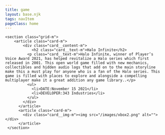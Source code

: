 ```yaml
---
title: game
layout: base.njk
tags: navItem
pageClass: home
---
```






    <section class="grid-m">
        <article class="card-m">
            <div class="card__content-m">
                <h2 class="card__text-m">Halo Infinite</h2>
              <p class="card__text-m">Halo Infinite, winner of Player’s Voice Award 2021, has helped revitalize a Halo series which first released in 2001. This open world game filled with new mechanics, collectibles and hidden audio logs that add on to the main storyline make this a must play for anyone who is a fan of the Halo series. This game is filled with places to explore and alongside a compelling multiplayer make it a great addition any game library..</p>
              <ul>
                <li>DATE:November 15 2021</li>
                <li>DEVELOPER:343 Industries</li>
              </ul>
            </div>
          </article>
          <article class="card-m">
            <div class="card__img-m"><img src="/images/xbox2.png" alt=""></div>
          </article>
     </section>

    